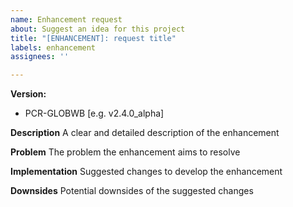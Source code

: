 ```yaml
---
name: Enhancement request
about: Suggest an idea for this project
title: "[ENHANCEMENT]: request title"
labels: enhancement
assignees: ''

---
```


**Version:**
 - PCR-GLOBWB [e.g. v2.4.0_alpha]

**Description**
A clear and detailed description of the enhancement

**Problem**
The problem the enhancement aims to resolve

**Implementation**
Suggested changes to develop the enhancement

**Downsides**
Potential downsides of the suggested changes
